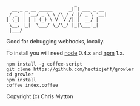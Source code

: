 ```
                         _           
  __ _ _ __ _____      _| | ___ _ __ 
 / _` | '__/ _ \ \ /\ / / |/ _ \ '__|
| (_| | | | (_) \ V  V /| |  __/ |   
 \__, |_|  \___/ \_/\_/ |_|\___|_|   
 |___/                               
```

Good for debugging webhooks, locally.

To install you will need [node](http://nodejs.org/) 0.4.x and [npm](http://npmjs.org/) 1.x.

    npm install -g coffee-script
    git clone https://github.com/hecticjeff/growler
    cd growler
    npm install
    coffee index.coffee

Copyright (c) Chris Mytton
